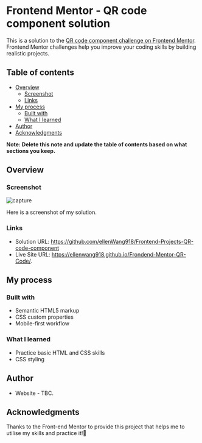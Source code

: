 # Frontend Mentor - QR code component solution

This is a solution to the [QR code component challenge on Frontend Mentor](https://www.frontendmentor.io/challenges/qr-code-component-iux_sIO_H). Frontend Mentor challenges help you improve your coding skills by building realistic projects. 

## Table of contents

- [Overview](#overview)
  - [Screenshot](#screenshot)
  - [Links](#links)
- [My process](#my-process)
  - [Built with](#built-with)
  - [What I learned](#what-i-learned)
- [Author](#author)
- [Acknowledgments](#acknowledgments)

**Note: Delete this note and update the table of contents based on what sections you keep.**

## Overview

### Screenshot

![capture](https://user-images.githubusercontent.com/93024036/218293447-13d2438c-902c-464f-b349-e749bce110bd.PNG)

Here is a screenshot of my solution.

### Links

- Solution URL: https://github.com/ellenWang918/Frontend-Projects-QR-code-component
- Live Site URL: https://ellenwang918.github.io/Frondend-Mentor-QR-Code/.

## My process

### Built with

- Semantic HTML5 markup
- CSS custom properties
- Mobile-first workflow


### What I learned

- Practice basic HTML and CSS skills
- CSS styling


## Author

- Website - TBC.

## Acknowledgments

Thanks to the Front-end Mentor to provide this project that helps me to utilise my skills and practice it!🎉
